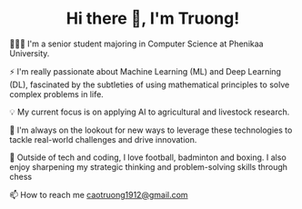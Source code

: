<h1 align="center">Hi there 👋, I'm Truong!</h1>
<!--
<p align="center">
  <img src="https://readme-typing-svg.herokuapp.com?font=Fira+Code&size=30&pause=1000&color=00CFFF&center=true&vCenter=true&width=800&height=80&lines=AI%2FML%2FDL+Enthusiast" alt="Typing SVG">
</p>
-->
<p align="left">👨🏻‍💻 I'm a senior student majoring in Computer Science at Phenikaa University.</p>
<p align="left">⚡ I'm really passionate about Machine Learning (ML) and Deep Learning (DL), fascinated by the subtleties of using mathematical principles to solve complex problems in life.</p>
<p align="left">💡 My current focus is on applying AI to agricultural and livestock research. </p>
<p align="left">🌱 I'm always on the lookout for new ways to leverage these technologies to tackle real-world challenges and drive innovation.</p>
<p align="left">💪 Outside of tech and coding, I love football, badminton and boxing. I also enjoy sharpening my strategic thinking and problem-solving skills through chess</p>
<p align="left">📫 How to reach me <a href="caotruong1912@gmail.com" class="button">caotruong1912@gmail.com</a></p>
